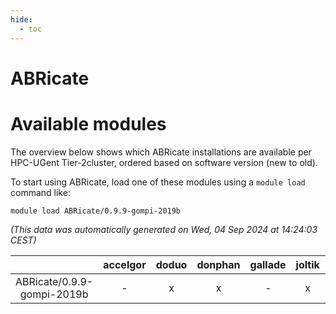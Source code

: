 ```yaml
---
hide:
  - toc
---
```


ABRicate
========

# Available modules


The overview below shows which ABRicate installations are available per HPC-UGent Tier-2cluster, ordered based on software version (new to old).

To start using ABRicate, load one of these modules using a `module load` command like:

```shell
module load ABRicate/0.9.9-gompi-2019b
```

*(This data was automatically generated on Wed, 04 Sep 2024 at 14:24:03 CEST)*  

| |accelgor|doduo|donphan|gallade|joltik|shinx|skitty|
| :---: | :---: | :---: | :---: | :---: | :---: | :---: | :---: |
|ABRicate/0.9.9-gompi-2019b|-|x|x|-|x|-|x|
